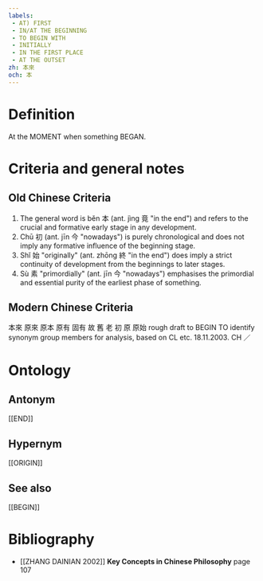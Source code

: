 ```yaml
---
labels: 
 - AT) FIRST
 - IN/AT THE BEGINNING
 - TO BEGIN WITH
 - INITIALLY
 - IN THE FIRST PLACE
 - AT THE OUTSET
zh: 本來
och: 本
---
```


# Definition
At the MOMENT when something BEGAN.
# Criteria and general notes
## Old Chinese Criteria
1. The general word is běn 本 (ant. jìng 竟 "in the end") and refers to the crucial and formative early stage in any development.
2. Chū 初 (ant. jīn 今 "nowadays") is purely chronological and does not imply any formative influence of the beginning stage.
3. Shǐ 始 "originally" (ant. zhōng 終 "in the end") does imply a strict continuity of development from the beginnings to later stages.
4. Sù 素 "primordially" (ant. jīn 今 "nowadays") emphasises the primordial and essential purity of the earliest phase of something.
## Modern Chinese Criteria
本來
原來
原本
原有
固有
故
舊
老
初
原
原始
rough draft to BEGIN TO identify synonym group members for analysis, based on CL etc. 18.11.2003. CH ／
# Ontology

## Antonym
[[END]]
## Hypernym
[[ORIGIN]]
## See also
[[BEGIN]]
# Bibliography
- [[ZHANG DAINIAN 2002]]
**Key Concepts in Chinese Philosophy** page 107

